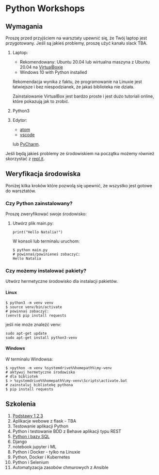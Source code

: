 # Python Workshops

## Wymagania

Proszę przed przyjściem na warsztaty upewnić się, że Twój laptop jest przygotowany. Jeśli są jakieś problemy, proszę użyć kanału slack TBA.

1. Laptop:

   - Rekomendowany: Ubuntu 20.04 lub wirtualna maszyna z Ubuntu 20.04 na [VirtualBoxie](https://www.virtualbox.org/wiki/Downloads)
   - Windows 10 with Python installed

   Rekomendacja wynika z faktu, że programowanie na Linuxie jest łatwiejsze i bez niespodzianek, że jakaś biblioteka nie działa.

   Zainstalowanie VirtualBox jest bardzo proste i jest dużo tutoriali online, które pokazują jak to zrobić.

2. Python3

3. Edytor:

   - [atom](https://atom.io)
   - [vscode](https://code.visualstudio.com)

   lub [PyCharm](https://www.jetbrains.com/pycharm/).

Jeśli będą jakieś problemy ze środowiskiem na początku możemy również skorzystać z [repl.it](https://repl.it/).

## Weryfikacja środowiska

Poniżej kilka kroków które pozwolą się upewnić, że wszystko jest gotowe do warsztatów.

### Czy Python zainstalowany?

Proszę zweryfikować swoje środowisko:

1. Utwórz plik main.py:

   ```
   print("Hello Natalia!")
   ```

   W konsoli lub terminalu uruchom:

   ```
   $ python main.py
   # powinnaś/powinieneś zobaczyć:
   Hello Natalia
   ```

### Czy możemy instalować pakiety?
Utwórz hermetyczne środowisko dla instalacji pakietów.

#### Linux

```
$ python3 -m venv venv
$ source venv/bin/activate
# powinnaś zobaczyć:
(venv)$ pip install requests
```

jeśli nie może znaleźć venv:

```
sudo apt-get update
sudo apt-get install python3-venv
```

#### Windows

W terminalu Windowsa:

```
$ >python -m venv %systemdrive%%homepath%\my-venv
# aktywuj hermetyczne środowisko
# dla bibliotek
$ > %systemdrive%%homepath%\my-venv\Scripts\activate.bat
# zainstaluj bibliotekę pythona
$ pip install requests
```

## Szkolenia

1. [Podstawy 1,2,3](01_podstawy/)
2. Aplikacje webowe z flask - TBA
3. Testowanie aplikacji Python
4. Python i testowanie BDD z Behave aplikacji typu REST
5. [Python i bazy SQL](03_sql/main.pdf)
6. Django
7. notebook jupyter i ML
8. Python i Docker - tylko na Linuxie
9. Python, Docker i Kubernetes
10. Python i Selenium
11. Automatyzacja zasobów chmurowych z Ansible
